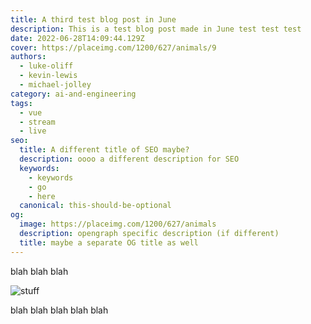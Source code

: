 ```yaml
---
title: A third test blog post in June
description: This is a test blog post made in June test test test
date: 2022-06-28T14:09:44.129Z
cover: https://placeimg.com/1200/627/animals/9
authors:
  - luke-oliff
  - kevin-lewis
  - michael-jolley
category: ai-and-engineering
tags:
  - vue
  - stream
  - live
seo:
  title: A different title of SEO maybe?
  description: oooo a different description for SEO
  keywords:
    - keywords
    - go
    - here
  canonical: this-should-be-optional
og:
  image: https://placeimg.com/1200/627/animals
  description: opengraph specific description (if different)
  title: maybe a separate OG title as well
---
```


blah blah blah

![stuff](https://placeimg.com/1200/627/animals "blah")

blah blah blah blah blah

